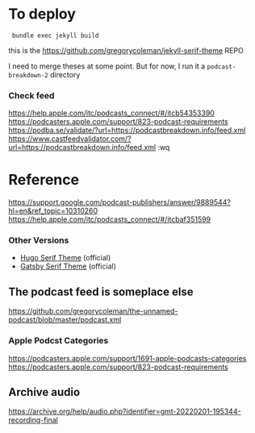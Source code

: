 # To deploy

```
 bundle exec jekyll build
```

 this is the https://github.com/gregorycoleman/jekyll-serif-theme REPO

I need to merge theses at some point. But for now, I run it a `podcast-breakdown-2` directory

### Check feed
https://help.apple.com/itc/podcasts_connect/#/itcb54353390
https://podcasters.apple.com/support/823-podcast-requirements
https://podba.se/validate/?url=https://podcastbreakdown.info/feed.xml
https://www.castfeedvalidator.com/?url=https://podcastbreakdown.info/feed.xml
:wq

# Reference
https://support.google.com/podcast-publishers/answer/9889544?hl=en&ref_topic=10310260
https://help.apple.com/itc/podcasts_connect/#/itcbaf351599

### Other Versions

- [Hugo Serif Theme](https://github.com/zerostaticthemes/hugo-serif-theme) (official)
- [Gatsby Serif Theme](https://github.com/zerostaticthemes/gatsby-serif-theme) (official)


## The podcast feed is someplace else

https://github.com/gregorycoleman/the-unnamed-podcast/blob/master/podcast.xml


### Apple Podcst Categories
https://podcasters.apple.com/support/1691-apple-podcasts-categories
https://podcasters.apple.com/support/823-podcast-requirements


## Archive audio
https://archive.org/help/audio.php?identifier=gmt-20220201-195344-recording-final
